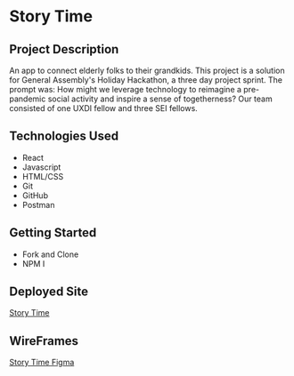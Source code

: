 # Story Time

## Project Description

An app to connect elderly folks to their grandkids. This project is a solution for General Assembly's Holiday Hackathon, a three day project sprint. The prompt was: How might we leverage technology to reimagine a pre-pandemic social activity and inspire a sense of togetherness? Our team consisted of one UXDI fellow and three SEI fellows.

## Technologies Used

- React
- Javascript
- HTML/CSS
- Git
- GitHub
- Postman

## Getting Started

- Fork and Clone
- NPM I

## Deployed Site

[Story Time](https://storytimeclient.netlify.app/)


## WireFrames

[Story Time Figma](https://www.figma.com/proto/hQzwKUqlEX2a0OCdgx38HK/Storytime-Holiday-Hack-A-Thon?node-id=31%3A313&viewport=716%2C949%2C0.05468231439590454&scaling=min-zoom)
